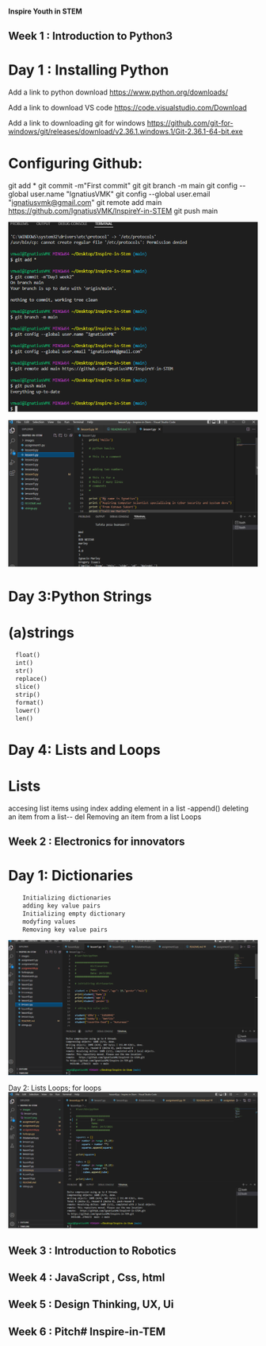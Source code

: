#### Inspire Youth in STEM


## Week 1 : Introduction to Python3
 # Day 1 : Installing Python
 Add a link to python download
   https://www.python.org/downloads/

 Add a link to download VS code
   https://code.visualstudio.com/Download

 Add a link to downloading git for windows
   https://github.com/git-for-windows/git/releases/download/v2.36.1.windows.1/Git-2.36.1-64-bit.exe
 
# Configuring Github:
 git add *
 git commit -m"First commit"
 git git branch -m main
 git config --global user.name "IgnatiusVMK"
 git config --global user.email "ignatiusvmk@gmail.com"
 git remote add main https://github.com/IgnatiusVMK/InspireY-in-STEM
 git push main



 ![Day 1](./images/github_configuration.png)


 ![lesson 1](./images/lesson1.png)

# Day 3:Python Strings
 # (a)strings 
      float()
      int()
      str()
      replace()
      slice()
      strip()
      format() 
      lower()
      len()

# Day 4: Lists and Loops
 # Lists
   accesing list items using index
  adding element in a list
  -append()
  deleting an item from a list-- del
  Removing an item from a list
   Loops
## Week 2 : Electronics for innovators
 # Day 1: Dictionaries
        Initializing dictionaries
        adding key value pairs 
        Initializing empty dictionary 
        modyfing values
        Removing key value pairs
![lesson 7](./images/lesson7.png)
 
Day 2: Lists
       Loops; for loops
![lesson 8](./images/lesson8.png)



## Week 3 : Introduction to Robotics


## Week 4 : JavaScript , Css, html


## Week 5 : Design Thinking, UX, Ui


## Week 6 : Pitch# Inspire-in-TEM
